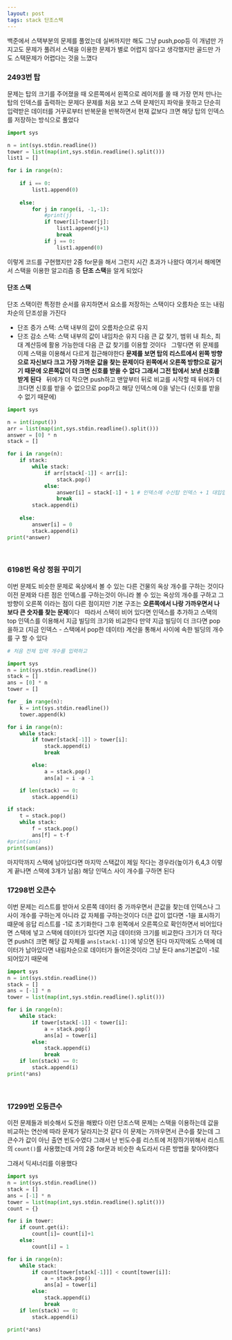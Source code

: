 ```yaml
---
layout: post
tags: stack 단조스택
---
```

백준에서 스택부분의 문제를 풀었는데 실버까지만 해도 그냥 push,pop등 이 개념만 가지고도 문제가 풀려서 스택을 이용한 문제가 별로 어렵지 않다고 생각했지만 골드만 가도 스택문제가 어렵다는 것을 느꼈다
&nbsp;
### 2493번 탑
문제는 탑의 크기를 주어졌을 때 오른쪽에서 왼쪽으로 레이저를 쏠 때 가장 먼저 만나는 탑의 인덱스를 출력하는 문제다
문제를 처음 보고 스택 문제인지 파악을 못하고 단순히 입력받은 데이터를 거꾸로부터 반복문을 반복하면서 현재 값보다 크면 해당 탑의 인덱스를 저장하는 방식으로 풀었다

``` py
import sys

n = int(sys.stdin.readline())
tower = list(map(int,sys.stdin.readline().split()))
list1 = []

for i in range(n):
    
    if i == 0:
        list1.append(0)
        
    else:
        for j in range(i, -1,-1):
            #print(j)
            if tower[i]<tower[j]:
                list1.append(j+1)
                break
            if j == 0:
                list1.append(0)
```
이렇게 코드를 구현했지만 2중 for문을 해서 그런지 시간 초과가 나왔다
여기서 해메면서 스택을 이용한 알고리즘 중 **단조 스택**을 알게 되었다
&nbsp;
#### 단조 스택
단조 스택이란 특정한 순서를 유지하면서 요소를 저장하는 스택이다 오름차순 또는 내림차순의 단조성을 가진다
- 단조 증가 스택: 스택 내부의 값이 오름차순으로 유지
- 단조 감소 스택: 스택 내부의 값이 내임차순 유지
다음 큰 값 찾기, 범위 내 최소, 최대 계산등에 활용 가능한데 다음 큰 값 찾기를 이용할 것이다
&nbsp;
그렇다면 위 문제를 이제 스택을 이용해서 다르게 접근해야한다
**문제를 보면 탑의 리스트에서 왼쪽 방향으로 자신보다 크고 가장 가까운 값을 찾는 문제이다 왼쪽에서 오른쪽 방향으로 갈거기 때문에 오른쪽값이 더 크면 신호를 받을 수 없다 그래서 그전 탑에서 보낸 신호를 받게 된다**
&nbsp;
뒤에가 더 작으면 push하고
맨앞부터 뒤로 비교를 시작할 때 뒤에가 더 크다면 신호를 받을 수 없으므로 pop하고 해당 인덱스에 0을 넣는다 (신호를 받을 수 없기 때문에)
``` py
import sys

n = int(input())
arr = list(map(int,sys.stdin.readline().split()))
answer = [0] * n
stack = []

for i in range(n):
    if stack:
        while stack:
            if arr[stack[-1]] < arr[i]:
                stack.pop()
            else:
                answer[i] = stack[-1] + 1 # 인덱스에 수신탑 인덱스 + 1 대입입
                break
        stack.append(i)
        
    else:
        answer[i] = 0
        stack.append(i)
print(*answer)
```
&nbsp;
### 6198번 옥상 정원 꾸미기
이번 문제도 비슷한 문제로 옥상에서 볼 수 있는 다른 건물의 옥상 개수를 구하는 것이다 이전 문제와 다른 점은 인덱스를 구하는것이 아니라 볼 수 있는 옥상의 개수를 구하고 그 방향이 오른쪽 이라는 점이 다른 점이지만 기본 구조는 **오른쪽에서 나랑 가까우면서 나보다 큰 숫자를 찾는 문제**이다
&nbsp;
따라서 스택이 비어 있다면 인덱스를 추가하고 스택의 top 인덱스를 이용해서 지금 빌딩의 크기와 비교한다 만약 지금 빌딩이 더 크다면 pop을하고 (지금 인덱스 - 스택에서 pop한 데이터) 계산을 통해서 사이에 속한 빌딩의 개수를 구 할 수 있다
``` py
# 처음 전체 입력 개수를 입력하고

import sys
n = int(sys.stdin.readline())
stack = []
ans = [0] * n
tower = []

for _ in range(n):
    k = int(sys.stdin.readline())
    tower.append(k)

for i in range(n):
    while stack:
        if tower[stack[-1]] > tower[i]:
            stack.append(i)
            break

        else:
            a = stack.pop()
            ans[a] = i -a -1

    if len(stack) == 0:
        stack.append(i)

if stack:
    t = stack.pop()
    while stack:
        f = stack.pop()
        ans[f] = t-f
#print(ans)
print(sum(ans))
```
마지막까지 스택에 남아있다면 마지막 스택값이 제일 작다는 경우라(높이가 6,4,3 이렇게 끝나면 스택에 3개가 남음) 해당 인덱스 사이 개수를 구하면 된다
&nbsp;
### 17298번 오큰수
이번 문제는 리스트를 받아서 오른쪽 데이터 중 가까우면서 큰값을 찾는데 인덱스나 그 사이 개수를 구하는게 아니라 값 자체를 구하는것이다
더큰 값이 없다면 -1을 표시하기 떄문에 응답 리스트를 -1로 초기화한다
그후 왼쪽에서 오른쪽으로 확인하면서 비어있다면 스택에 넣고 스택에 데이터가 있다면 지금 데이터와 크기를 비교한다 크기가 더 작다면 push더 크면 해당 값 자체를 `ans[stack[-1]]`에 넣으면 된다
마지막에도 스택에 데이터가 남아있다면 내림차순으로 데이터가 들어온것이라 그냥 둔다 ans기본값이 -1로 되어있기 때문에
``` py
import sys
n = int(sys.stdin.readline())
stack = []
ans = [-1] * n
tower = list(map(int,sys.stdin.readline().split()))

for i in range(n):
    while stack:
        if tower[stack[-1]] < tower[i]:
            a = stack.pop()
            ans[a] = tower[i]
        else:
            stack.append(i)
            break
    if len(stack) == 0:
        stack.append(i)
print(*ans)
```

&nbsp;

### 17299번 오등큰수

이전 문제들과 비슷해서 도전을 해봤다 이런 단조스택 문제는 스택을 이용하는데 값을 비교하는 연산에 따라 문제가 달라지는것 같다 이 문제는 가까우면서 큰수를 찾는데 그 큰수가 값이 아닌 출연 빈도수였다 그래서 난 빈도수를 리스트에 저장하기위해서 리스트의 `count()`를 사용했는데 거의 2중 for문과 비슷한 속도라서 다른 방법을 찾아야했다

그래서 딕셔너리를 이용했다

``` python
import sys
n = int(sys.stdin.readline())
stack = []
ans = [-1] * n
tower = list(map(int,sys.stdin.readline().split()))
count = {}

for i in tower:
    if count.get(i):
        count[i]= count[i]+1
    else:
        count[i] = 1

for i in range(n):
    while stack:
        if count[tower[stack[-1]]] < count[tower[i]]:
            a = stack.pop()
            ans[a] = tower[i]
        else:
            stack.append(i)
            break
    if len(stack) == 0:
        stack.append(i)

print(*ans)
```

